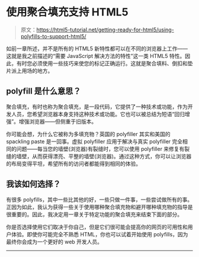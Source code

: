 # 使用聚合填充支持 HTML5

> 原文：<https://html5-tutorial.net/getting-ready-for-html5/using-polyfills-to-support-html5/>

如前一章所述，并不是所有的 HTML5 新特性都可以在不同的浏览器上工作——这就是我之前描述的“需要 JavaScript 解决方法的特性”这一类 HTML5 特性。因此，有时您必须使用一些技巧来使您的标记正确运行。这就是聚合填料、倒扣和垫片派上用场的地方。

## polyfill 是什么意思？

聚合填充，有时也称为聚合填充，是一段代码，它提供了一种技术或功能，作为开发人员，您希望浏览器本身支持这种技术或功能。它也可以被总结为短语“回归增强”。增强浏览器——但侧重于旧版本。

你可能会想，为什么它被称为多填充物？英国的 polyfiller 其实和美国的 spackling paste 是一回事。虚拟 polyfiller 应用于解决与真实 polyfiller 完全相同的问题——每当您的墙壁(浏览器)有裂缝时，您可以使用 polyfiller 来修复有裂缝的墙壁，从而获得漂亮、平整的墙壁(浏览器)。通过这种方式，你可以让浏览器的布局变得平坦，希望所有的访问者都能得到相同的体验。

## 我该如何选择？

有很多 polyfills，其中一些比其他的好，一些只做一件事，一些尝试做所有的事。正因为如此，我认为获得一些关于使用哪种聚合填充物和避开哪种填充物的指导是很重要的。因此，我决定用一章关于特定功能的聚合填充来结束下面的部分。

<input type="hidden" name="IL_IN_ARTICLE">

你是否选择使用它们取决于你自己，但是它们很可能会提高你的网页的可用性和用户体验。即使你可能完全不熟悉 HTML，你也可以试着开始使用 polyfills，因为最终你会成为一个更好的 web 开发人员。

* * *
